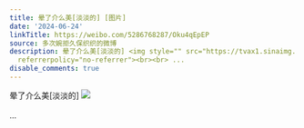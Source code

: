 ```yaml
---
title: 晕了介么美[淡淡的] [图片]
date: '2024-06-24'
linkTitle: https://weibo.com/5286768287/Oku4qEpEP
source: 多次婉拒久保织织的微博
description: 晕了介么美[淡淡的] <img style="" src="https://tvax1.sinaimg.cn/large/005LMJWfgy1hr0i934jp1j31hc0modli.jpg"
  referrerpolicy="no-referrer"><br><br> ...
disable_comments: true
---
```

晕了介么美[淡淡的] <img style="" src="https://tvax1.sinaimg.cn/large/005LMJWfgy1hr0i934jp1j31hc0modli.jpg" referrerpolicy="no-referrer"><br><br> ...